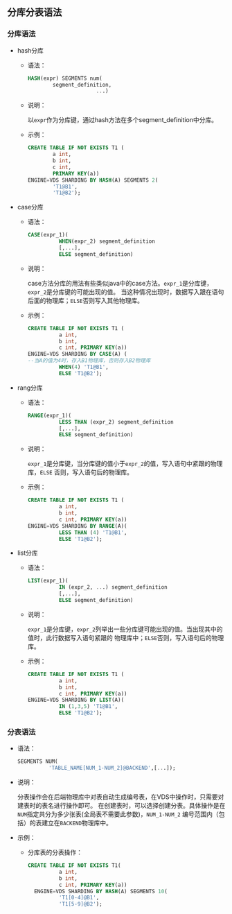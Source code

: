 ## 分库分表语法
### 分库语法
* hash分库 

  * 语法：
    ```sql
    HASH(expr) SEGMENTS num(
            segment_definition,
                          ...)
    ```
  * 说明：
  
    以`expr`作为分库键，通过hash方法在多个segment_definition中分库。
  
  * 示例：
    ```sql
    CREATE TABLE IF NOT EXISTS T1 (
            a int, 
            b int, 
            c int, 
            PRIMARY KEY(a))
    ENGINE=VDS SHARDING BY HASH(A) SEGMENTS 2(
            'T1@B1',
            'T1@B2');
    ```
* case分库  
  
  * 语法：
  
    ```sql
    CASE(expr_1)(
              WHEN(expr_2) segment_definition
              [,...],
              ELSE segment_definition)
    ```
  * 说明：
  
    case方法分库的用法有些类似java中的case方法。`expr_1`是分库键，`expr_2`是分库键的可能出现的值。
    当这种情况出现时，数据写入跟在语句后面的物理库；`ELSE`否则写入其他物理库。
  
  * 示例：
    ```sql
    CREATE TABLE IF NOT EXISTS T1 (
              a int, 
              b int, 
              c int, PRIMARY KEY(a))
    ENGINE=VDS SHARDING BY CASE(A) ( 
    --当A的值为4时，存入B1物理库，否则存入B2物理库
              WHEN(4) 'T1@B1', 
              ELSE 'T1@B2');
    ```

* rang分库  
  
  * 语法：
    ```sql
    RANGE(expr_1)(
              LESS THAN (expr_2) segment_definition
              [,...],
              ELSE segment_definition)
    ```
  
  * 说明：
  
    `expr_1`是分库键，当分库键的值小于`expr_2`的值，写入语句中紧跟的物理库，`ELSE`
    否则，写入语句后的物理库。
  
  * 示例：
    ```sql
    CREATE TABLE IF NOT EXISTS T1 (
              a int, 
              b int, 
              c int, PRIMARY KEY(a))
    ENGINE=VDS SHARDING BY RANGE(A)(
              LESS THAN (4) 'T1@B1', 
              ELSE 'T1@B2');
    ```

* list分库  
  
  * 语法：
    ```sql
    LIST(expr_1)(
              IN (expr_2, ...) segment_definition
              [,...],
              ELSE segment_definition)
    ```
  
  * 说明：
  
    `expr_1`是分库键，`expr_2`列举出一些分库键可能出现的值。当出现其中的值时，此行数据写入语句紧跟的
    物理库中；`ELSE`否则，写入语句后的物理库。
  
  * 示例：
    ```sql
    CREATE TABLE IF NOT EXISTS T1 (
              a int, 
              b int, 
              c int, PRIMARY KEY(a))
    ENGINE=VDS SHARDING BY LIST(A)(
              IN (1,3,5) 'T1@B1', 
              ELSE 'T1@B2');
    ```
    
### 分表语法
* 语法：
    ```sql
    SEGMENTS NUM(
              'TABLE_NAME[NUM_1-NUM_2]@BACKEND',[...]);
    ```
  
* 说明： 
   
    分表操作会在后端物理库中对表自动生成编号表，在VDS中操作时，只需要对建表时的表名进行操作即可。
    在创建表时，可以选择创建分表。具体操作是在`NUM`指定共分为多少张表(全局表不需要此参数)，`NUM_1-NUM_2`
    编号范围内（包括）的表建立在`BACKEND`物理库中。
  
* 示例：

  * 分库表的分表操作：
    ```sql
    CREATE TABLE IF NOT EXISTS T1(
              a int,
              b int,
              c int, PRIMARY KEY(a))
      ENGINE=VDS SHARDING BY HASH(A) SEGMENTS 10(
              'T1[0-4]@B1',
              'T1[5-9]@B2');
    ```
